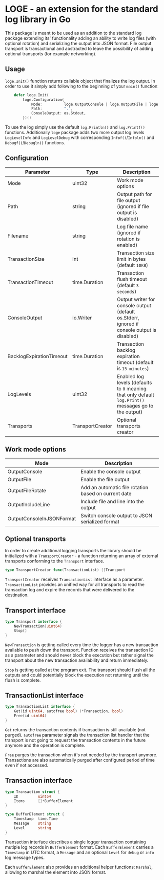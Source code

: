 # LOGE - an extension for the standard log library in Go

This package is meant to be used as an addition to the standard log package extending its' functionality adding
an ability to write log files (with optional rotation) and serializing the output into JSON format.  File output
transport is transactional and abstracted to leave the possibility of adding optional transports (for example networking).

## Usage

`loge.Init()` function returns callable object that finalizes the log output. In order to use it simply add following
to the beginning of your `main()` function:

```go
    defer loge.Init(
        loge.Configuration{
            Mode:          loge.OutputConsole | loge.OutputFile | loge.OutputFileRotate,
            Path:          ".",
            ConsoleOutput: os.Stdout,
        })()
```

To use the log simply use the default `log.Println()` and `log.Printf()` functions.  Additionally `loge` package adds two more
output log levels `LogLevelInfo` and `LogLevelDebug` with corresponding `Infof()`/`Infoln()` and `Debugf()`/`Debugln()` functions.

## Configuration

Parameter|Type|Description
---------|----|-----------
Mode|uint32|Work mode options
Path|string|Output path for file output (ignored if file output is disabled)
Filename|string|Log file name (ignored if rotation is enabled)
TransactionSize|int|Transaction size limit in bytes (default `10KB`)
TransactionTimeout|time.Duration|Transaction flush timeout (default `3 seconds`)
ConsoleOutput|io.Writer|Output writer for console output (default os.Stderr, ignored if console output is disabled)
BacklogExpirationTimeout|time.Duration|Transaction backlog expiration timeout (default is `15 minutes`)
LogLevels|uint32|Enabled log levels (defaults to `0` meaning that only default `log.Print()` messages go to the output)
Transports|TransportCreator|Optional transports creator

## Work mode options

Mode|Description
----|-----------
OutputConsole|Enable the console output
OutputFile|Enable the file output
OutputFileRotate|Add an automatic file rotation based on current date
OutputIncludeLine|Include file and line into the output
OutputConsoleInJSONFormat|Switch console output to JSON serialized format

## Optional transports

In order to create additional logging transports the library should be initialized with a `TransportCreator` - a function returning an array of external transports conforming to the `Transport` interface.

```go
type TransportCreator func(TransactionList) []Transport
```

`TransportCreator` receives `TransactionList` interface as a parameter. `TransactionList` provides an unified way for all transports to read the transaction log and expire the records that were delivered to the destination.

## Transport interface

```go
type Transport interface {
	NewTransaction(uint64)
	Stop()
}
```

`NewTransaction` is getting called every time the logger has a new transaction available to push down the transport. Function receives the transaction ID as a parameter and should never block the execution but rather signal the transport about the new transaction availability and return immediately.

`Stop` is getting called at the program exit. The transport should flush all the outputs and could potentially block the execution not returning until the flush is complete.

## TransactionList interface

```go
type TransactionList interface {
	Get(id uint64, autofree bool) (*Transaction, bool)
	Free(id uint64)
}
```

`Get` returns the transaction contents if transaction is still available (not purged). `autofree` parameter signals the transaction list handler that the transport is not going to request the transaction contents in the future anymore and the operation is complete.

`Free` purges the transaction when it's not needed by the transport anymore. Transactions are also automatically purged after configured period of time even if not accessed.

## Transaction interface

```go
type Transaction struct {
	ID         uint64
	Items      []*BufferElement
}

type BufferElement struct {
	Timestamp  time.Time
	Message    string
	Level      string
}
```

Transaction interface describes a single logger transaction containing mutiple log records in `BufferElement` format. Each `BufferElement` carries a `Timestamp` in UTC format, a `Message` and an optional `Level` for `debug` or `info` log message types.

Each `BufferElement` also provides an additional helper functions: `Marshal`, allowing to marshal the element into JSON format.
